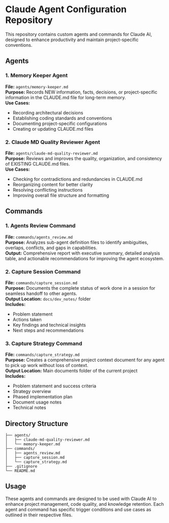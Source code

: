 # Claude Agent Configuration Repository

This repository contains custom agents and commands for Claude AI, designed to enhance productivity and maintain project-specific conventions.

## Agents

### 1. Memory Keeper Agent
**File:** `agents/memory-keeper.md`  
**Purpose:** Records NEW information, facts, decisions, or project-specific information in the CLAUDE.md file for long-term memory.  
**Use Cases:**
- Recording architectural decisions
- Establishing coding standards and conventions
- Documenting project-specific configurations
- Creating or updating CLAUDE.md files

### 2. Claude MD Quality Reviewer Agent
**File:** `agents/claude-md-quality-reviewer.md`  
**Purpose:** Reviews and improves the quality, organization, and consistency of EXISTING CLAUDE.md files.  
**Use Cases:**
- Checking for contradictions and redundancies in CLAUDE.md
- Reorganizing content for better clarity
- Resolving conflicting instructions
- Improving overall file structure and formatting

## Commands

### 1. Agents Review Command
**File:** `commands/agents_review.md`  
**Purpose:** Analyzes sub-agent definition files to identify ambiguities, overlaps, conflicts, and gaps in capabilities.  
**Output:** Comprehensive report with executive summary, detailed analysis table, and actionable recommendations for improving the agent ecosystem.

### 2. Capture Session Command
**File:** `commands/capture_session.md`  
**Purpose:** Documents the complete status of work done in a session for seamless handoff to other agents.  
**Output Location:** `docs/dev_notes/` folder  
**Includes:**
- Problem statement
- Actions taken
- Key findings and technical insights
- Next steps and recommendations

### 3. Capture Strategy Command
**File:** `commands/capture_strategy.md`  
**Purpose:** Creates a comprehensive project context document for any agent to pick up work without loss of context.  
**Output Location:** Main documents folder of the current project  
**Includes:**
- Problem statement and success criteria
- Strategy overview
- Phased implementation plan
- Document usage notes
- Technical notes

## Directory Structure

```
├── agents/
│   ├── claude-md-quality-reviewer.md
│   └── memory-keeper.md
├── commands/
│   ├── agents_review.md
│   ├── capture_session.md
│   └── capture_strategy.md
├── .gitignore
└── README.md
```

## Usage

These agents and commands are designed to be used with Claude AI to enhance project management, code quality, and knowledge retention. Each agent and command has specific trigger conditions and use cases as outlined in their respective files.